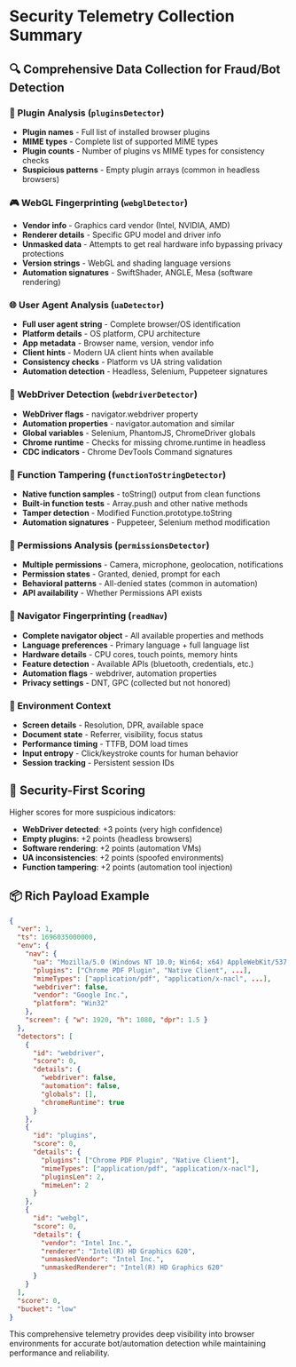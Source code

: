 # Security Telemetry Collection Summary

## 🔍 **Comprehensive Data Collection for Fraud/Bot Detection**

### **🔌 Plugin Analysis (`pluginsDetector`)**
- **Plugin names** - Full list of installed browser plugins  
- **MIME types** - Complete list of supported MIME types
- **Plugin counts** - Number of plugins vs MIME types for consistency checks
- **Suspicious patterns** - Empty plugin arrays (common in headless browsers)

### **🎮 WebGL Fingerprinting (`webglDetector`)**  
- **Vendor info** - Graphics card vendor (Intel, NVIDIA, AMD)
- **Renderer details** - Specific GPU model and driver info
- **Unmasked data** - Attempts to get real hardware info bypassing privacy protections
- **Version strings** - WebGL and shading language versions
- **Automation signatures** - SwiftShader, ANGLE, Mesa (software rendering)

### **🌐 User Agent Analysis (`uaDetector`)**
- **Full user agent string** - Complete browser/OS identification
- **Platform details** - OS platform, CPU architecture 
- **App metadata** - Browser name, version, vendor info
- **Client hints** - Modern UA client hints when available
- **Consistency checks** - Platform vs UA string validation
- **Automation detection** - Headless, Selenium, Puppeteer signatures

### **🔧 WebDriver Detection (`webdriverDetector`)**
- **WebDriver flags** - navigator.webdriver property
- **Automation properties** - navigator.automation and similar
- **Global variables** - Selenium, PhantomJS, ChromeDriver globals
- **Chrome runtime** - Checks for missing chrome.runtime in headless
- **CDC indicators** - Chrome DevTools Command signatures

### **🔧 Function Tampering (`functionToStringDetector`)**
- **Native function samples** - toString() output from clean functions
- **Built-in function tests** - Array.push and other native methods
- **Tamper detection** - Modified Function.prototype.toString
- **Automation signatures** - Puppeteer, Selenium method modification

### **🔐 Permissions Analysis (`permissionsDetector`)**
- **Multiple permissions** - Camera, microphone, geolocation, notifications
- **Permission states** - Granted, denied, prompt for each
- **Behavioral patterns** - All-denied states (common in automation)
- **API availability** - Whether Permissions API exists

### **🧭 Navigator Fingerprinting (`readNav`)**
- **Complete navigator object** - All available properties and methods
- **Language preferences** - Primary language + full language list  
- **Hardware details** - CPU cores, touch points, memory hints
- **Feature detection** - Available APIs (bluetooth, credentials, etc.)
- **Automation flags** - webdriver, automation properties
- **Privacy settings** - DNT, GPC (collected but not honored)

### **📱 Environment Context**
- **Screen details** - Resolution, DPR, available space
- **Document state** - Referrer, visibility, focus status  
- **Performance timing** - TTFB, DOM load times
- **Input entropy** - Click/keystroke counts for human behavior
- **Session tracking** - Persistent session IDs

## 🎯 **Security-First Scoring**

Higher scores for more suspicious indicators:
- **WebDriver detected**: +3 points (very high confidence)
- **Empty plugins**: +2 points (headless browsers)
- **Software rendering**: +2 points (automation VMs)
- **UA inconsistencies**: +2 points (spoofed environments)
- **Function tampering**: +2 points (automation tool injection)

## 📦 **Rich Payload Example**

```json
{
  "ver": 1,
  "ts": 1696035000000,
  "env": {
    "nav": {
      "ua": "Mozilla/5.0 (Windows NT 10.0; Win64; x64) AppleWebKit/537.36...",
      "plugins": ["Chrome PDF Plugin", "Native Client", ...],
      "mimeTypes": ["application/pdf", "application/x-nacl", ...],
      "webdriver": false,
      "vendor": "Google Inc.",
      "platform": "Win32"
    },
    "screen": { "w": 1920, "h": 1080, "dpr": 1.5 }
  },
  "detectors": [
    {
      "id": "webdriver",
      "score": 0,
      "details": {
        "webdriver": false,
        "automation": false,
        "globals": [],
        "chromeRuntime": true
      }
    },
    {
      "id": "plugins", 
      "score": 0,
      "details": {
        "plugins": ["Chrome PDF Plugin", "Native Client"],
        "mimeTypes": ["application/pdf", "application/x-nacl"],
        "pluginsLen": 2,
        "mimeLen": 2
      }
    },
    {
      "id": "webgl",
      "score": 0, 
      "details": {
        "vendor": "Intel Inc.",
        "renderer": "Intel(R) HD Graphics 620",
        "unmaskedVendor": "Intel Inc.",
        "unmaskedRenderer": "Intel(R) HD Graphics 620"
      }
    }
  ],
  "score": 0,
  "bucket": "low"
}
```

This comprehensive telemetry provides deep visibility into browser environments for accurate bot/automation detection while maintaining performance and reliability.